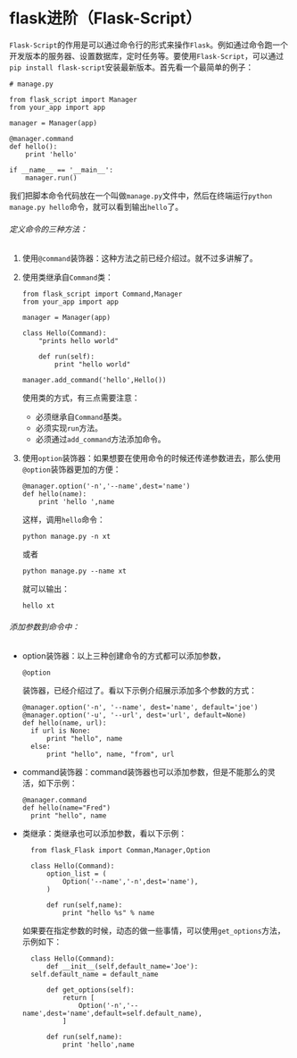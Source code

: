 # flask进阶（Flask-Script）

`Flask-Script`的作用是可以通过命令行的形式来操作`Flask`。例如通过命令跑一个开发版本的服务器、设置数据库，定时任务等。要使用`Flask-Script`，可以通过`pip install flask-script`安装最新版本。首先看一个最简单的例子：

```
# manage.py

from flask_script import Manager
from your_app import app

manager = Manager(app)

@manager.command
def hello():
    print 'hello'

if __name__ == '__main__':
    manager.run()

```

我们把脚本命令代码放在一个叫做`manage.py`文件中，然后在终端运行`python manage.py hello`命令，就可以看到输出`hello`了。

###### 定义命令的三种方法：

1. 使用`@command`装饰器：这种方法之前已经介绍过。就不过多讲解了。

2. 使用类继承自`Command`类：

   ```
   from flask_script import Command,Manager
   from your_app import app

   manager = Manager(app)

   class Hello(Command):
       "prints hello world"

       def run(self):
           print "hello world"

   manager.add_command('hello',Hello())

   ```

   使用类的方式，有三点需要注意：

   - 必须继承自`Command`基类。
   - 必须实现`run`方法。
   - 必须通过`add_command`方法添加命令。

3. 使用`option`装饰器：如果想要在使用命令的时候还传递参数进去，那么使用`@option`装饰器更加的方便：

   ```
   @manager.option('-n','--name',dest='name')
   def hello(name):
       print 'hello ',name

   ```

   这样，调用`hello`命令：

   ```
   python manage.py -n xt

   ```

   或者

   ```
   python manage.py --name xt

   ```

   就可以输出：

   ```
   hello xt

   ```

###### 添加参数到命令中：

- option装饰器：以上三种创建命令的方式都可以添加参数，

  ```
  @option
  ```

  装饰器，已经介绍过了。看以下示例介绍展示添加多个参数的方式：

  ```
  @manager.option('-n', '--name', dest='name', default='joe')
  @manager.option('-u', '--url', dest='url', default=None) 
  def hello(name, url): 
    if url is None: 
        print "hello", name 
    else: 
        print "hello", name, "from", url

  ```

- command装饰器：command装饰器也可以添加参数，但是不能那么的灵活，如下示例：

  ```
  @manager.command 
  def hello(name="Fred") 
    print "hello", name

  ```

- 类继承：类继承也可以添加参数，看以下示例：

  ```
    from flask_Flask import Comman,Manager,Option

    class Hello(Command):
        option_list = (
            Option('--name','-n',dest='name'),
        )

        def run(self,name):
            print "hello %s" % name

  ```

  如果要在指定参数的时候，动态的做一些事情，可以使用`get_options`方法，示例如下：

  ```
    class Hello(Command):
        def __init__(self,default_name='Joe'):
    self.default_name = default_name

        def get_options(self):
            return [
                Option('-n','--name',dest='name',default=self.default_name),
            ]

        def run(self,name):
            print 'hello',name
  ```
